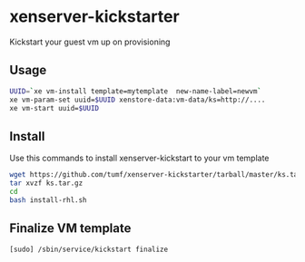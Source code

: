 # xenserver-kickstarter

Kickstart your guest vm up on provisioning

## Usage

```sh
UUID=`xe vm-install template=mytemplate  new-name-label=newvm`
xe vm-param-set uuid=$UUID xenstore-data:vm-data/ks=http://....
xe vm-start uuid=$UUID
```

## Install

Use this commands to install xenserver-kickstart to your vm template

```sh
wget https://github.com/tumf/xenserver-kickstarter/tarball/master/ks.tar.gz
tar xvzf ks.tar.gz
cd 
bash install-rhl.sh
```

## Finalize VM template

```
[sudo] /sbin/service/kickstart finalize
```
